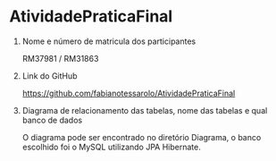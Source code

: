 # AtividadePraticaFinal

 1. Nome e número de matricula dos participantes
 
    RM37981 / RM31863
 
 
 2. Link do GitHub
 
    https://github.com/fabianotessarolo/AtividadePraticaFinal
 
 
 3. Diagrama de relacionamento das tabelas, nome das tabelas e qual banco de dados
 
    O diagrama pode ser encontrado no diretório Diagrama, o banco escolhido foi o MySQL utilizando JPA Hibernate.
